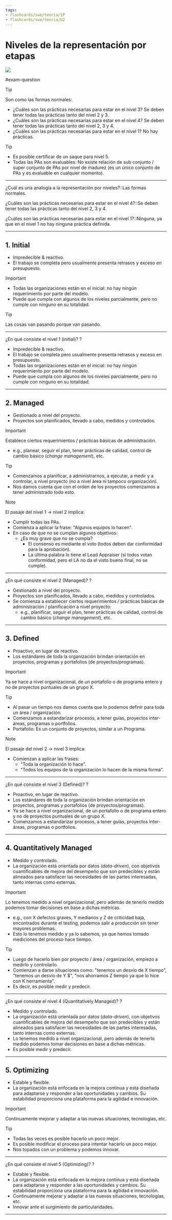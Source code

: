 ```yaml
---
tags:
- flashcards/swe/teoria/1P
- flashcards/swe/teoria/U2
---
```


# Niveles de la representación por etapas

![](09.5.2.1.1-cmmi-representacion-por-etapas.png)

#exam-question 

> [!TIP]
>
> Son como las formas normales:
> - ¿Cuáles son las prácticas necesarias para estar en el nivel 3? Se deben tener todas las prácticas tanto del nivel 2 y 3.
> - ¿Cuáles son las prácticas necesarias para estar en el nivel 4? Se deben tener todas las prácticas tanto del nivel 2, 3 y 4.
> - ¿Cuáles son las prácticas necesarias para estar en el nivel 1? No hay prácticas.

> [!TIP]
>
> - Es posible certificar de un saque para nivel 5.
> - Todas las PAs son evaluables: No existe relación de sub conjunto / super conjunto de PAs por nivel de madurez (es un único conjunto de PAs y es evaluable en cualquier momento).

---

¿Cuál es una analogía a la representación por niveles?::Las formas normales.
<!--SR:!2025-05-06,1,230-->

¿Cuáles son las prácticas necesarias para estar en el nivel 4?::Se deben tener todas las prácticas tanto del nivel 2, 3 y 4.
<!--SR:!2025-05-06,1,230-->

¿Cuáles son las prácticas necesarias para estar en el nivel 1?::Ninguna, ya que en el nivel 1 no hay ninguna práctica definida.
<!--SR:!2025-05-06,1,230-->

---

## 1. Initial

- Impredecible & reactivo.
- El trabajo se completa pero usualmente presenta retrasos y exceso en presupuesto.

> [!IMPORTANT]
>
> - Todas las organizaciones están en el inicial: no hay ningún requerimiento por parte del modelo.
> - Puede que cumpla con algunos de los niveles parcialmente, pero no cumple con ninguno en su totalidad.

> [!TIP]
>
> Las cosas van pasando porque van pasando.

---

¿En qué consiste el nivel 1 (initial)?
?
- Impredecible & reactivo.
- El trabajo se completa pero usualmente presenta retrasos y exceso en presupuesto.
- Todas las organizaciones están en el inicial: no hay ningún requerimiento por parte del modelo.
- Puede que cumpla con algunos de los niveles parcialmente, pero no cumple con ninguno en su totalidad.
<!--SR:!2025-05-06,1,230-->

---

## 2. Managed

- Gestionado a nivel del proyecto.
- Proyectos son planificados, llevado a cabo, medidos y controlados.

> [!IMPORTANT]
>
> Establece ciertos requerimientos / prácticas básicas de administración.
> - e.g., planear, seguir el plan, tener prácticas de calidad, control de cambio básico (_change management_), etc.

> [!TIP]
>
> - Comenzamos a planificar, a administrarnos, a ejecutar, a medir y a controlar, a nivel proyecto (no a nivel área ni tampoco organización).
> - Nos damos cuenta que con el orden de los proyectos comenzamos a tener administrado todo esto.

> [!NOTE]
>
> El pasaje del nivel 1 -> nivel 2 implica:
> 	- Cumplir todas las PAs.
> 	- Comienza a aplicar la frase: "Algunos equipos lo hacen".
> 	- En caso de que no se cumplan algunos objetivos:
> 		- ¿Es muy grave que no se cumpla?
> 			- El consenso es mediante el voto (todos deben dar conformidad para la aprobación).
> 			- La última palabra lo tiene el Lead Appraiser (si todos votan conformidad, pero el LA no da el visto bueno final, no se cumple).

---

¿En qué consiste el nivel 2 (Managed)?
?
- Gestionado a nivel del proyecto.
- Proyectos son planificados, llevado a cabo, medidos y controlados.
- Se comienza a establecer ciertos requerimientos / prácticas básicas de administración / planificación a nivel proyecto:
	- e.g., planificar, seguir el plan, tener prácticas de calidad, control de cambio básico (_change management_), etc.
<!--SR:!2025-05-06,1,230-->

---

## 3. Defined

- Proactivo, en lugar de reactivo.
- Los estándares de toda la organización brindan orientación en proyectos, programas y portafolios (de proyectos/programas).

> [!IMPORTANT]
>
> Ya se hace a nivel organizacional, de un portafolio o de programa entero y no de proyectos puntuales de un grupo X.

> [!TIP]
>
> - Al pasar un tiempo nos damos cuenta que lo podemos definir para toda un área / organización.
> - Comenzamos a estandarizar procesos, a tener guías, proyectos inter-áreas, programas o portfolios.
> - Portafolio: Es un conjunto de proyectos, similar a un Programa.

> [!NOTE]
>
> El pasaje del nivel 2 -> nivel 3 implica:
> 	- Comienzan a aplicar las frases:
> 		- "Toda la organización lo hace".
> 		- "Todos los equipos de la organización lo hacen de la misma forma".

---

¿En qué consiste el nivel 3 (Defined)?
?
- Proactivo, en lugar de reactivo.
- Los estándares de toda la organización brindan orientación en proyectos, programas y portafolios (de proyectos/programas).
- Ya se hace a nivel organizacional, de un portafolio o de programa entero y no de proyectos puntuales de un grupo X.
- Comenzamos a estandarizar procesos, a tener guías, proyectos inter-áreas, programas o portfolios.
<!--SR:!2025-05-06,1,230-->

---

## 4. Quantitatively Managed

- Medido y controlado.
- La organización está orientada por datos (_data-driven_), con objetivos cuantificables de mejora del desempeño que son predecibles y están alineados para satisfacer las necesidades de las partes interesadas, tanto internas como externas.

> [!IMPORTANT]
>
> Lo tenemos medido a nivel organizacional, pero además de tenerlo medido podemos tomar decisiones en base a dichas métricas.
> - e.g., con X defectos graves, Y medianos y Z de criticidad baja, encontrados durante el testing, podemos salir a producción sin tener mayores problemas.
> - Esto lo tenemos medido y ya lo sabemos, ya que hemos tomado mediciones del proceso hace tiempo.

> [!TIP]
>
> - Luego de hacerlo bien por proyecto / área / organización, empiezo a medirlo y controlarlo.
> - Comienzan a darse situaciones como: "tenemos un desvío de X tiempo", "tenemos un desvío de Y $", "nos ahorramos Z tiempo ya que lo hice con K herramienta".
> - Es decir, es posible medir y predecir.

---

¿En qué consiste el nivel 4 (Quantitatively Managed)?
?
- Medido y controlado.
- La organización está orientada por datos (_data-driven_), con objetivos cuantificables de mejora del desempeño que son predecibles y están alineados para satisfacer las necesidades de las partes interesadas, tanto internas como externas.
- Lo tenemos medido a nivel organizacional, pero además de tenerlo medido podemos tomar decisiones en base a dichas métricas.
- Es posible medir y predecir.
<!--SR:!2025-05-06,1,230-->

---

## 5. Optimizing

- Estable y flexible.
- La organización está enfocada en la mejora continua y está diseñada para adaptarse y responder a las oportunidades y cambios. Su estabilidad proporciona una plataforma para la agilidad e innovación.

> [!IMPORTANT]
>
> Continuamente mejorar y adaptar a las nuevas situaciones, tecnologías, etc.

> [!TIP]
>
> - Todas las veces es posible hacerlo un poco mejor.
> - Es posible modificar el proceso para intentar hacerlo un poco mejor.
> - Nos topados con un problema y podemos innovar.

---

¿En qué consiste el nivel 5 (Optimizing)?
?
- Estable y flexible.
- La organización está enfocada en la mejora continua y está diseñada para adaptarse y responder a las oportunidades y cambios. Su estabilidad proporciona una plataforma para la agilidad e innovación.
- Continuamente mejorar y adaptar a las nuevas situaciones, tecnologías, etc.
- Innovar ante el surgimiento de particularidades.
<!--SR:!2025-05-06,1,230-->

---
